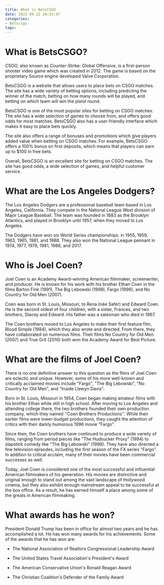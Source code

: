 ```yaml
---
title: What is BetsCSGO 
date: 2022-09-22 20:53:47
categories:
- Betscsgo
tags:
---
```



#  What is BetsCSGO? 

CSGO, also known as Counter-Strike: Global Offensive, is a first-person shooter video game which was created in 2012. The game is based on the proprietary Source engine developed Valve Corporation.

BetsCSGO is a website that allows users to place bets on CSGO matches. The site has a wide variety of betting options, including predicting the winner of the match, betting on how many rounds will be played, and betting on which team will win the pistol round. 

BetsCSGO is one of the most popular sites for betting on CSGO matches. The site has a wide selection of games to choose from, and offers good odds for most matches. BetsCSGO also has a user-friendly interface which makes it easy to place bets quickly. 

The site also offers a range of bonuses and promotions which give players added value when betting on CSGO matches. For example, BetsCSGO offers a 100% bonus on first deposits, which means that players can earn up to $100 in free bets. 

Overall, BetsCSGO is an excellent site for betting on CSGO matches. The site has good odds, a wide selection of games, and helpful customer service.

#  What are the Los Angeles Dodgers? 

The Los Angeles Dodgers are a professional baseball team based in Los Angeles, California. They compete in the National League West division of Major League Baseball. The team was founded in 1883 as the Brooklyn Atlantics, and played in Brooklyn until 1957, when they moved to Los Angeles.

The Dodgers have won six World Series championships: in 1955, 1959, 1963, 1965, 1981, and 1988. They also won the National League pennant in 1974, 1977, 1978, 1981, 1988, and 2017.

#  Who is Joel Coen? 

Joel Coen is an Academy Award-winning American filmmaker, screenwriter, and producer. He is known for his work with his brother Ethan Coen in the films Barton Fink (1991), The Big Lebowski (1998), Fargo (1996), and No Country for Old Men (2007).

Coen was born in St. Louis, Missouri, to Rena (née Safer) and Edward Coen. He is the second oldest of four children, with a sister, Frances, and two brothers, Stacey and Edward. His father was a salesman who died in 1967.

The Coen brothers moved to Los Angeles to make their first feature film, Blood Simple (1984), which they also wrote and directed. From there, they have collaborated on numerous films. Their films No Country for Old Men (2007) and True Grit (2010) both won the Academy Award for Best Picture.

#  What are the films of Joel Coen? 

There is no one definitive answer to this question as the films of Joel Coen are eclectic and unique. However, some of his more well-known and critically acclaimed movies include "Fargo", "The Big Lebowski", "No Country for Old Men", and "Inside Llewyn Davis".

Born in St. Louis, Missouri in 1954, Coen began making amateur films with his brother Ethan while still in high school. After moving to Los Angeles and attending college there, the two brothers founded their own production company, which they named ''Coen Brothers Productions''. While their earlier films were lower-budget productions, they caught the attention of critics with their darkly humorous 1996 movie "Fargo".

Since then, the Coen brothers have continued to produce a wide variety of films, ranging from period pieces like "The Hudsucker Proxy" (1994) to slapstick comedy like "The Big Lebowski" (1998). They have also directed a few television episodes, including the first season of the FX series "Fargo". In addition to critical acclaim, many of their movies have been commercial successes as well.

Today, Joel Coen is considered one of the most successful and influential American filmmakers of his generation. His movies are distinctive and original enough to stand out among the vast landscape of Hollywood cinema, but they also exhibit enough mainstream appeal to be successful at the box office. As a result, he has earned himself a place among some of the greats in American filmmaking.

#  What awards has he won?

President Donald Trump has been in office for almost two years and he has accomplished a lot. He has won many awards for his achievements. Some of the awards that he has won are:

* The National Association of Realtors Congressional Leadership Award

* The United States Travel Association's President's Award

* The American Conservative Union's Ronald Reagan Award

* The Christian Coalition's Defender of the Family Award